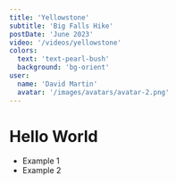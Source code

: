 ```yaml
---
title: 'Yellowstone'
subtitle: 'Big Falls Hike'
postDate: 'June 2023'
video: '/videos/yellowstone'
colors:
  text: 'text-pearl-bush'
  background: 'bg-orient'
user:
  name: 'David Martin'
  avatar: '/images/avatars/avatar-2.png'
---
```


# Hello World

- Example 1
- Example 2
